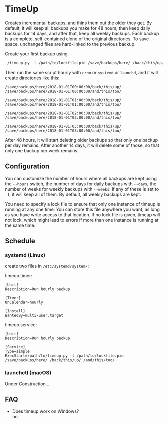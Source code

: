 # TimeUp

Creates incremental backups, and thins them out the older they get. By default, it will keep all backups you make for 48 hours, then keep daily backups for 14 days, and after that, keep all weekly backups. Each backup is a complete, self-contained clone of the original directories. To save space, unchanged files are hard-linked to the previous backup.

Create your first backup using

```bash
./timeup.py -l /path/to/lockfile.pid /save/backups/here/ /back/this/up/ /and/this/too/
```

Then run the same script hourly with `cron` or `systemd` or `launchd`, and it will create directories like this:

```
/save/backups/here/2018-01-01T00:00:00/back/this/up/
/save/backups/here/2018-01-01T00:00:00/and/this/too/

/save/backups/here/2018-01-01T01:00:00/back/this/up/
/save/backups/here/2018-01-01T01:00:00/and/this/too/

/save/backups/here/2018-01-01T02:00:00/back/this/up/
/save/backups/here/2018-01-01T02:00:00/and/this/too/

/save/backups/here/2018-01-01T03:00:00/back/this/up/
/save/backups/here/2018-01-01T03:00:00/and/this/too/
```

After 48 hours, it will start deleting older backups so that only one backup per day remains. After another 14 days, it will delete some of those, so that only one backup per week remains.

## Configuration

You can customize the number of hours where all backups are kept using the `--hours` switch, the number of days for daily backups with `--days`, the number of weeks for weekly backups with `--weeks`. If any of these is set to `-1`, it will keep all of them. By default, all weekly backups are kept.

You need to specify a lock file to ensure that only one instance of timeup is running at any one time. You can store this file anywhere you want, as long as you have write access to that location. If no lock file is given, timeup will not lock, which might lead to errors if more than one instance is running at the same time.

## Schedule

### systemd (Linux)

create two files in `/etc/systemd/system/`:

timeup.timer:
```
[Unit]
Description=Run hourly backup

[Timer]
OnCalendar=hourly

[Install]
WantedBy=multi-user.target
```

timeup.service:
```
[Unit]
Description=Run hourly backup

[Service]
Type=simple
ExecStart=/path/to/timeup.py -l /path/to/lockfile.pid /save/backups/here/ /back/this/up/ /and/this/too/
```

### launchctl (macOS)

Under Construction...

## FAQ

- Does timeup work on Windows?  
  no
